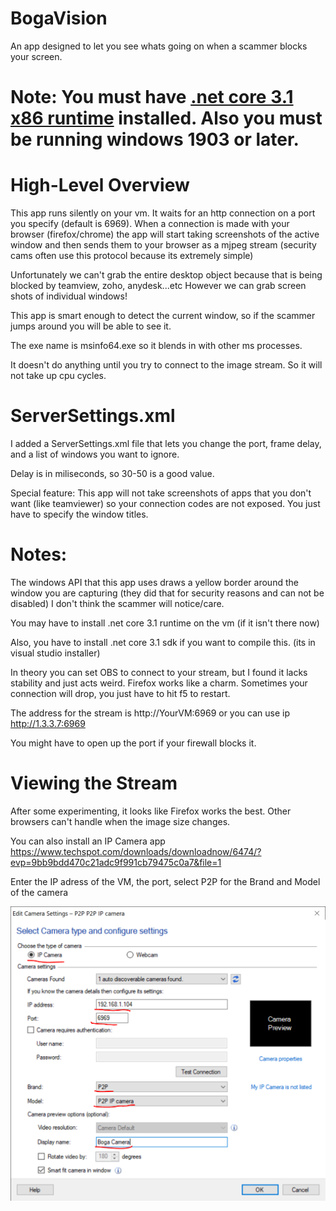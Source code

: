 # BogaVision
An app designed to let you see whats going on when a scammer blocks your screen.

# Note: You must have [.net core 3.1 x86 runtime](https://dotnet.microsoft.com/download/dotnet-core/thank-you/runtime-desktop-3.1.9-windows-x86-installer) installed. Also you must be running windows 1903 or later.


# High-Level Overview
This app runs silently on your vm. It waits for an http connection on a port you specify (default is 6969).
When a connection is made with your browser (firefox/chrome) the app will start taking screenshots of the active window and then sends them to your browser as a mjpeg stream (security cams often use this protocol because its extremely simple)

Unfortunately we can't grab the entire desktop object because that is being blocked by teamview, zoho, anydesk...etc
However we can grab screen shots of individual windows!

This app is smart enough to detect the current window, so if the scammer jumps around you will be able to see it.

The exe name is msinfo64.exe so it blends in with other ms processes.

It doesn't do anything until you try to connect to the image stream. So it will not take up cpu cycles.

# ServerSettings.xml 
  I added a ServerSettings.xml file that lets you change the port, frame delay, and a list of windows you want to ignore.
  
  Delay is in miliseconds, so 30-50 is a good value. 
  
  Special feature: This app will not take screenshots of apps that you don't want (like teamviewer) so your connection codes are not exposed.  You just have to specify the window titles. 

# Notes:

The windows API that this app uses draws a yellow border around the window you are capturing (they did that for security reasons and can not be disabled) I don't think the scammer will notice/care.

You may have to install .net core 3.1 runtime on the vm (if it isn't there now)

Also, you have to install .net core 3.1 sdk if you want to compile this. (its in visual studio installer)

In theory you can set OBS to connect to your stream, but I found it lacks stability and just acts weird. Firefox works like a charm. Sometimes your connection will drop, you just have to hit f5 to restart.

The address for the stream is  http://YourVM:6969 or you can use ip http://1.3.3.7:6969

You might have to open up the port if your firewall blocks it.


# Viewing the Stream

After some experimenting, it looks like Firefox works the best. Other browsers can't handle when the image size changes. 

You can also install an IP Camera app https://www.techspot.com/downloads/downloadnow/6474/?evp=9bb9bdd470c21adc9f991cb79475c0a7&file=1

Enter the IP adress of the VM, the port, select P2P for the Brand and Model of the camera

![](BogaVision/Images/Settings.PNG)
